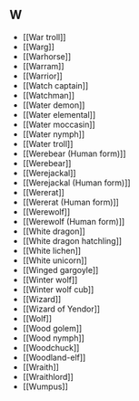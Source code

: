 ## W


- [[War troll]]
- [[Warg]]
- [[Warhorse]]
- [[Warram]]
- [[Warrior]]
- [[Watch captain]]
- [[Watchman]]
- [[Water demon]]
- [[Water elemental]]
- [[Water moccasin]]
- [[Water nymph]]
- [[Water troll]]
- [[Werebear (Human form)]]
- [[Werebear]]
- [[Werejackal]]
- [[Werejackal (Human form)]]
- [[Wererat]]
- [[Wererat (Human form)]]
- [[Werewolf]]
- [[Werewolf (Human form)]]
- [[White dragon]]
- [[White dragon hatchling]]
- [[White lichen]]
- [[White unicorn]]
- [[Winged gargoyle]]
- [[Winter wolf]]
- [[Winter wolf cub]]
- [[Wizard]]
- [[Wizard of Yendor]]
- [[Wolf]]
- [[Wood golem]]
- [[Wood nymph]]
- [[Woodchuck]]
- [[Woodland-elf]]
- [[Wraith]]
- [[Wraithlord]]
- [[Wumpus]]
